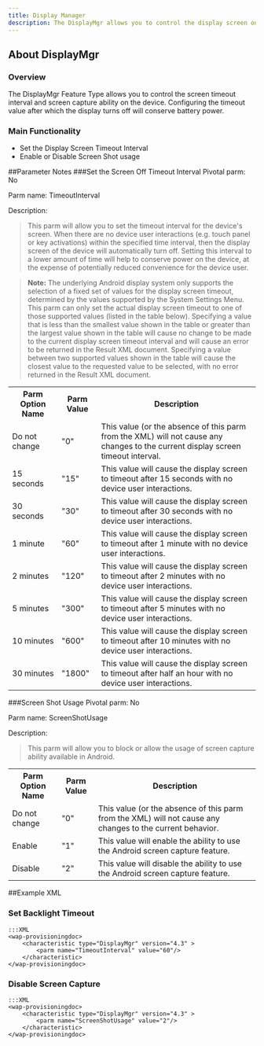 ```yaml
---
title: Display Manager
description: The DisplayMgr allows you to control the display screen on the device.
---
```


## About DisplayMgr

### Overview

The DisplayMgr Feature Type allows you to control the screen timeout interval and screen capture ability on the device. Configuring the timeout value after which the display turns off will conserve battery power. 

### Main Functionality

* Set the Display Screen Timeout Interval
* Enable or Disable Screen Shot usage
 
##Parameter Notes
###Set the Screen Off Timeout Interval
Pivotal parm: No

Parm name: TimeoutInterval

Description: 

>This parm will allow you to set the timeout interval for the device's screen. When there are no device user interactions (e.g. touch panel or key activations) within the specified time interval, then the display screen of the device will automatically turn off. Setting this interval to a lower amount of time will help to conserve power on the device, at the expense of potentially reduced convenience for the device user.

>**Note:** The underlying Android display system only supports the selection of a fixed set of values for the display screen timeout, determined by the values supported by the System Settings Menu. This parm can only set the actual display screen timeout to one of those supported values (listed in the table below). Specifying a value that is less than the smallest value shown in the table or greater than the largest value shown in the table will cause no change to be made to the current display screen timeout interval and will cause an error to be returned in the Result XML document. Specifying a value between two supported values shown in the table will cause the closest value to the requested value to be selected, with no error returned in the Result XML document.

<div class="parm-table">
 <table>
	<tr>
		<th>Parm Option Name</th>
		<th>Parm Value</th>
		<th>Description</th>
	</tr>
  <tr>
    <td>Do not change</td>
    <td>"0"</td>
	<td>This value (or the absence of this parm from the XML) will not cause any changes to the current display screen timeout interval.</td>
  </tr>
  <tr>
    <td>15 seconds</td>
    <td>"15"</td>
	<td>This value will cause the display screen to timeout after 15 seconds with no device user interactions.</td>
  </tr>
  <tr>
    <td>30 seconds</td>
    <td>"30"</td>
	<td>This value will cause the display screen to timeout after 30 seconds with no device user interactions.</td>
  </tr>
  <tr>
    <td>1 minute</td>
    <td>"60"</td>
	<td>This value will cause the display screen to timeout after 1 minute with no device user interactions.</td>
  </tr>
  <tr>
    <td>2 minutes</td>
    <td>"120"</td>
	<td>This value will cause the display screen to timeout after 2 minutes with no device user interactions.</td>
  </tr>
  <tr>
    <td>5 minutes</td>
    <td>"300"</td>
	<td>This value will cause the display screen to timeout after 5 minutes with no device user interactions.</td>
  </tr>
  <tr>
    <td>10 minutes</td>
    <td>"600"</td>
	<td>This value will cause the display screen to timeout after 10 minutes with no device user interactions.</td>
  </tr>
  <tr>
    <td>30 minutes</td>
    <td>"1800"</td>
	<td>This value will cause the display screen to timeout after half an hour with no device user interactions.</td>
  </tr>
</table>
</div>

###Screen Shot Usage
Pivotal parm: No

Parm name: ScreenShotUsage

Description: 

>This parm will allow you to block or allow the usage of screen capture ability available in Android.

<div class="parm-table">
 <table>
  <tr>
    <th>Parm Option Name</th>
    <th>Parm Value</th>
    <th>Description</th>
  </tr>
  <tr>
    <td>Do not change</td>
    <td>"0"</td>
  <td>This value (or the absence of this parm from the XML) will not cause any changes to the current behavior.</td>
  </tr>
  <tr>
    <td>Enable</td>
    <td>"1"</td>
  <td>This value will enable the ability to use the Android screen capture feature.</td>
  </tr>
  <tr>
    <td>Disable</td>
    <td>"2"</td>
  <td>This value will disable the ability to use the Android screen capture feature.</td>
  </tr>
</table>
</div>



##Example XML
### Set Backlight Timeout

    :::XML
    <wap-provisioningdoc>
        <characteristic type="DisplayMgr" version="4.3" >
            <parm name="TimeoutInterval" value="60"/>
        </characteristic>
    </wap-provisioningdoc>

### Disable Screen Capture

    :::XML
    <wap-provisioningdoc>
        <characteristic type="DisplayMgr" version="4.3" >
            <parm name="ScreenShotUsage" value="2"/>
        </characteristic>
    </wap-provisioningdoc>

